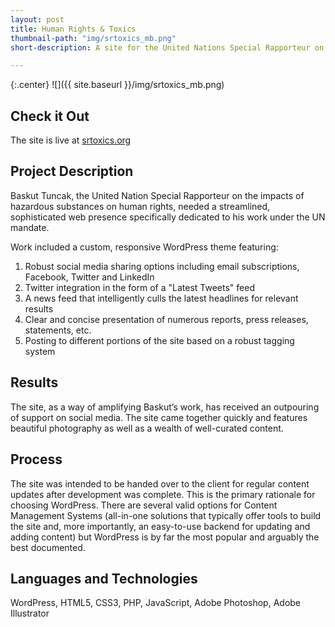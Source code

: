 ```yaml
---
layout: post
title: Human Rights & Toxics
thumbnail-path: "img/srtoxics_mb.png"
short-description: A site for the United Nations Special Rapporteur on Human Rights & Toxics

---
```


{:.center}
![]({{ site.baseurl }}/img/srtoxics_mb.png)

## Check it Out

The site is live at [srtoxics.org](http://www.srtoxics.org/)

## Project Description

Baskut Tuncak, the United Nation Special Rapporteur on the impacts of hazardous substances on human rights, needed a streamlined, sophisticated web presence specifically dedicated to his work under the UN mandate.

Work included a custom, responsive WordPress theme featuring:

1. Robust social media sharing options including email subscriptions, Facebook, Twitter and LinkedIn
2. Twitter integration in the form of a "Latest Tweets" feed
3. A news feed that intelligently culls the latest headlines for relevant results
4. Clear and concise presentation of numerous reports, press releases, statements, etc.
5. Posting to different portions of the site based on a robust tagging system

## Results

The site, as a way of amplifying Baskut’s work, has received an outpouring of support on social media. The site came together quickly and features beautiful photography as well as a wealth of well-curated content.

## Process

The site was intended to be handed over to the client for regular content updates after development was complete. This is the primary rationale for choosing WordPress. There are several valid options
for Content Management Systems (all-in-one solutions that typically offer tools to build the site and, more importantly, an easy-to-use backend for updating and adding content) but WordPress is by far the most popular and arguably the best documented.

## Languages and Technologies

WordPress, HTML5, CSS3, PHP, JavaScript, Adobe Photoshop, Adobe Illustrator
